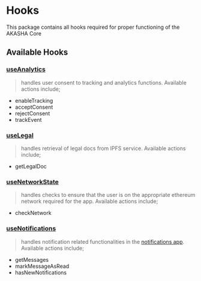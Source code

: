 # Hooks

This package contains all hooks required for proper functioning of the AKASHA Core

## Available Hooks

### [useAnalytics](./src/use-analytics.tsx)

> handles user consent to tracking and analytics functions. Available actions include;

- enableTracking
- acceptConsent
- rejectConsent
- trackEvent

### [useLegal](./src/use-legal.ts)

> handles retrieval of legal docs from IPFS service. Available actions include;

- getLegalDoc

### [useNetworkState](./src/use-network-state.ts)

> handles checks to ensure that the user is on the appropriate ethereum network required for the app. Available actions include;

- checkNetwork

### [useNotifications](./src/use-notifications.ts)

> handles notification related functionalities in the [notifications app](../apps/notifications/README.md).
> Available actions include;

- getMessages
- markMessageAsRead
- hasNewNotifications

